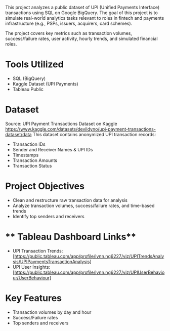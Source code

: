 This project analyzes a public dataset of UPI (Unified Payments Interface) transactions using SQL on Google BigQuery.
The goal of this project is to simulate real-world analytics tasks relevant to roles in fintech and payments infrastructure (e.g., PSPs, issuers, acquirers, card schemes).

The project covers key metrics such as transaction volumes, success/failure rates, user activity, hourly trends, and simulated financial roles.

# **Tools Utilized**
- SQL (BigQuery)
- Kaggle Dataset (UPI Payments)
- Tableau Public

# **Dataset**
Source: UPI Payment Transactions Dataset on Kaggle https://www.kaggle.com/datasets/devildyno/upi-payment-transactions-dataset/data
This dataset contains anonymized UPI transaction records:
 - Transaction IDs
 - Sender and Receiver Names & UPI IDs
 - Timestamps
 - Transaction Amounts
 - Transaction Status

# **Project Objectives**

  - Clean and restructure raw transaction data for analysis
  - Analyze transaction volumes, success/failure rates, and time-based trends
  - Identify top senders and receivers
  
# ** Tableau Dashboard Links**
- UPI Transaction Trends: [https://public.tableau.com/app/profile/lynn.ng6227/viz/UPITrendsAnalysis/UPIPaymentsTransactionAnalysis]
- UPI User Insights: [https://public.tableau.com/app/profile/lynn.ng6227/viz/UPIUserBehaviour/UserBehaviour]

# **Key Features**
- Transaction volumes by day and hour
- Success/Failure rates
- Top senders and receivers
